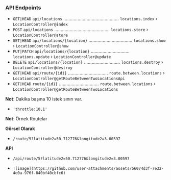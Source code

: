 ### API Endpoints

- `GET|HEAD` `api/locations` ........................................... `locations.index` › `LocationController@index`
- `POST` `api/locations` ........................................... `locations.store` › `LocationController@store`
- `GET|HEAD` `api/locations/{location}` .................................. `locations.show` › `LocationController@show`
- `PUT|PATCH` `api/locations/{location}` .............................. `locations.update` › `LocationController@update`
- `DELETE` `api/locations/{location}` ............................ `locations.destroy` › `LocationController@destroy`
- `GET|HEAD` `api/route/{id1}` ............................... `route.between.locations` › `LocationController@getRouteBetweenTwoLocationsApi`
- `GET|HEAD` `route/{id1}` ............................... `route.between.locations` › `LocationController@getRouteBetweenTwoLocations`


**Not**: Dakika başına 10 istek sınırı var.
- `'throttle:10,1'`

**Not**: Örnek Routelar

**Görsel Olarak**
- `/route/5?latitude2=50.712776&longitude2=3.00597`

**API**
- `/api/route/5?latitude2=50.712776&longitude2=3.00597`

- `![image](https://github.com/user-attachments/assets/56074d3f-7e32-4e0a-976f-840bf40cbfc6)`
